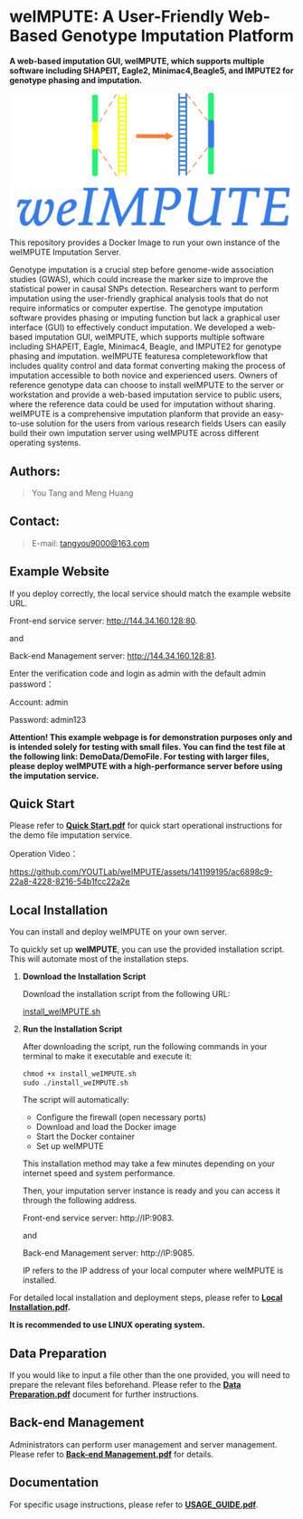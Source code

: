 # weIMPUTE: A User-Friendly Web-Based Genotype Imputation Platform
**A web-based imputation GUI, weIMPUTE, which supports multiple software including SHAPEIT, Eagle2, Minimac4,Beagle5, and IMPUTE2 for genotype phasing and imputation.**

<img src="logo.png" alt="weIMPUTE" style="zoom: 50%;" />

This repository provides a Docker Image to run your own instance of the weIMPUTE Imputation Server.

Genotype imputation is a crucial step before genome-wide association studies (GWAS), which could increase the marker size to improve the statistical power in causal SNPs detection. Researchers want  to perform  imputation using the user-friendly graphical analysis tools that do not require  informatics or  computer expertise. The genotype imputation software provides phasing or imputing function but lack a graphical user interface (GUI) to effectively conduct imputation. We developed a web-based imputation GUI, weIMPUTE, which supports multiple software including SHAPEIT, Eagle, Minimac4, Beagle, and IMPUTE2 for genotype phasing and imputation. weIMPUTE featuresa completeworkflow that includes quality control and data format converting making the process of imputation accessible to both novice and experienced users. Owners of  reference genotype data can choose to install weIMPUTE to the server or workstation and  provide a web-based imputation service to public users, where the reference data could be used for imputation without sharing. weIMPUTE is a comprehensive imputation planform that provide an easy-to-use solution for the users from various research fields Users can easily build their own imputation server using weIMPUTE across different operating systems.

## Authors:

> You Tang and Meng Huang



## Contact:

> E-mail: tangyou9000@163.com



## Example Website

If you deploy correctly, the local service should match the example website URL.

Front-end service server: http://144.34.160.128:80. 

and

Back-end Management server: http://144.34.160.128:81.

Enter the verification code and login as admin with the default admin password：

Account: admin

Password: admin123

**Attention! This example webpage is for demonstration purposes only and is intended solely for testing with small files. You can find the test file at the following link: DemoData/DemoFile. For testing with larger files, please deploy weIMPUTE with a high-performance server before using the imputation service.** 



## Quick Start

Please refer to **[Quick Start.pdf](https://github.com/YOUTLab/weIMPUTE/blob/main/Quick%20Start.pdf)** for quick start operational instructions for the demo file imputation service.

Operation Video：

https://github.com/YOUTLab/weIMPUTE/assets/141199195/ac6898c9-22a8-4228-8216-54b1fcc22a2e



## Local Installation

You can install and deploy weIMPUTE on your own server.

To quickly set up **weIMPUTE**, you can use the provided installation script. This will automate most of the installation steps.

1. **Download the Installation Script**

   Download the installation script from the following URL:

   [install_weIMPUTE.sh](https://github.com/YOUTLab/weIMPUTE/blob/main/install_weIMPUTE.sh)

2. **Run the Installation Script**

   After downloading the script, run the following commands in your terminal to make it executable and execute it:

   ```
   chmod +x install_weIMPUTE.sh
   sudo ./install_weIMPUTE.sh
   ```

   The script will automatically:

   - Configure the firewall (open necessary ports)
   - Download and load the Docker image
   - Start the Docker container
   - Set up weIMPUTE

   This installation method may take a few minutes depending on your internet speed and system performance.

   

   Then, your imputation server instance is ready and you can access it through the following address.

   Front-end service server: http://IP:9083. 

   and

   Back-end Management server: http://IP:9085.

   IP refers to the IP address of your local computer where weIMPUTE is installed.


For detailed local installation and deployment steps, please refer to **[Local Installation.pdf](https://github.com/YOUTLab/weIMPUTE/blob/main/Local%20Installation.pdf).**

**It is recommended to use LINUX operating system.**



## Data Preparation

If you would like to input a file other than the one provided, you will need to prepare the relevant files beforehand. Please refer to the **[Data Preparation.pdf](Data%20Preparation.pdf)** document for further instructions.



## Back-end Management

Administrators can perform user management and server management. Please refer to **[Back-end Management.pdf](Back-end%20Management.pdf)** for details.



## Documentation

For specific usage instructions, please refer to **[USAGE_GUIDE.pdf](USAGE_GUIDE.pdf)**.
